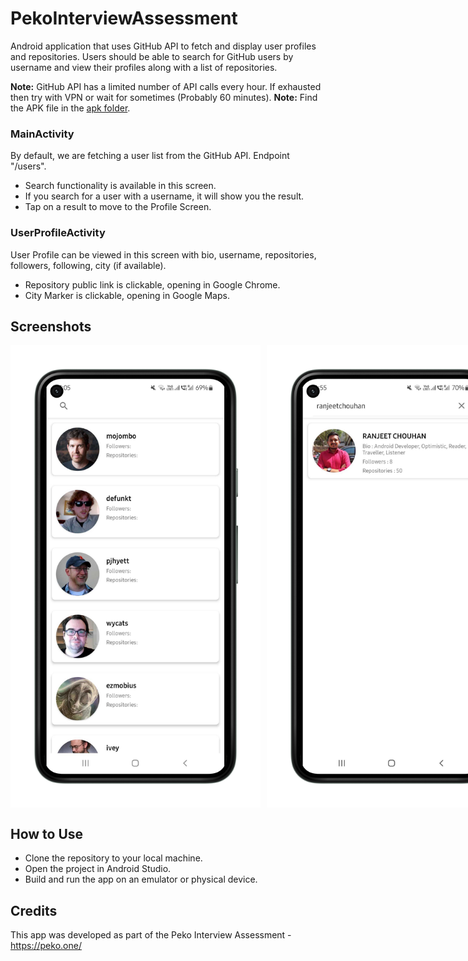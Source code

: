 # PekoInterviewAssessment

Android application that uses GitHub API to fetch and display user profiles and repositories. Users should be able to search for GitHub users by username and view their profiles along with a list of repositories.

**Note:** GitHub API has a limited number of API calls every hour. If exhausted then try with VPN or wait for sometimes (Probably 60 minutes).
**Note:** Find the APK file in the [apk folder](apk/).

### MainActivity

By default, we are fetching a user list from the GitHub API. Endpoint "/users".
- Search functionality is available in this screen.
- If you search for a user with a username, it will show you the result.
- Tap on a result to move to the Profile Screen.

### UserProfileActivity

User Profile can be viewed in this screen with bio, username, repositories, followers, following, city (if available).
- Repository public link is clickable, opening in Google Chrome.
- City Marker is clickable, opening in Google Maps.

## Screenshots
<div style="display: flex; flex-direction: row;">
<img src="screenshots/1.png" alt="MainActivity" width="400" style="margin-right: 10px;">
<img src="screenshots/2.png" alt="MainActivity" width="400">
<img src="screenshots/3.png" alt="UserProfileActivity" width="400">
<img src="screenshots/4.png" alt="UserProfileActivity" width="400">
</div>

## How to Use

- Clone the repository to your local machine.
- Open the project in Android Studio.
- Build and run the app on an emulator or physical device.

## Credits

This app was developed as part of the Peko Interview Assessment - https://peko.one/